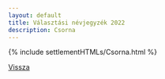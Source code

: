 ```yaml
---
layout: default
title: Választási névjegyzék 2022
description: Csorna
---
```


{% include settlementHTMLs/Csorna.html %}

[Vissza](./)